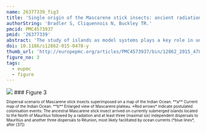 ```yaml
---
name: 26377339_fig3
title: 'Single origin of the Mascarene stick insects: ancient radiation on sunken islands?'
authorString: 'Bradler S, Cliquennois N, Buckley TR.'
pmcid: PMC4573937
pmid: '26377339'
abstract: 'The study of islands as model systems plays a key role in understanding many evolutionary processes. Knowledge of the historical events leading to present-day island communities is pivotal for exploring fundamental mechanisms of speciation and adaptation. The remote Mascarene archipelago (Mauritius, Réunion, Rodrigues), considered to be the product of an age-progressive trend of north-to-south volcanic activity in the Indian Ocean, hosts a remarkably diverse, endemic and threatened concentration of flora and fauna that has traditionally been considered to be biogeographically related to Madagascar and Africa. To explore the evolutionary diversity of the Mascarene stick insects (Phasmatodea), we constructed a global phylogeny from approximately 2.4 kb of mitochondrial and nuclear sequence data of more than 120 species representing all major phasmatodean lineages.Based on the obtained time-calibrated molecular tree we demonstrate that the current phasmid community of the Mascarene archipelago, which consists of members of four presumably unrelated traditional subfamilies, is the result of a single ancient dispersal event from Australasia and started radiating between 16-29 million years ago, significantly predating the age of Mauritius (8-10 million years).We propose that the Mascarene stick insects diversified on landmasses now eroded away, presumably to the north of Mauritius. In consequence, ancient islands have probably persisted in the Indian Ocean until the emergence of Mauritius and not only served as stepping stones for colonisation events during sea-level lowstands, but as long-lasting cradles of evolution. These ancient landmasses most likely allowed for adaptive speciation and served as significant sources of diversity that contributed to the biomes of the Mascarene archipelago and the megadiverse Madagascar.'
doi: 10.1186/s12862-015-0478-y
thumb_url: 'http://europepmc.org/articles/PMC4573937/bin/12862_2015_478_Fig3_HTML.gif'
figure_no: 3
tags:
  - eupmc
  - figure
---
```

<img src='http://europepmc.org/articles/PMC4573937/bin/12862_2015_478_Fig3_HTML.jpg' style='max-height: 300px'>
### Figure 3
<p style='font-size: 10px;'>Dispersal scenario of Mascarene stick insects superimposed on a map of the Indian Ocean. **a** Current map of the Indian Ocean. **b** Enlarged view of Mascarene plateau. *Red arrows* indicate postulated colonisation events: The ancestral Mascarene stick insect arrived on currently submerged islands located to the North of Mauritius followed by a radiation and at least three (maximal six) independent dispersals to Mauritius and another three dispersals to Réunion, most likely facilitated by ocean currents (*blue lines*, after [<xref ref-type="bibr" rid="CR37">37</xref>])</p>